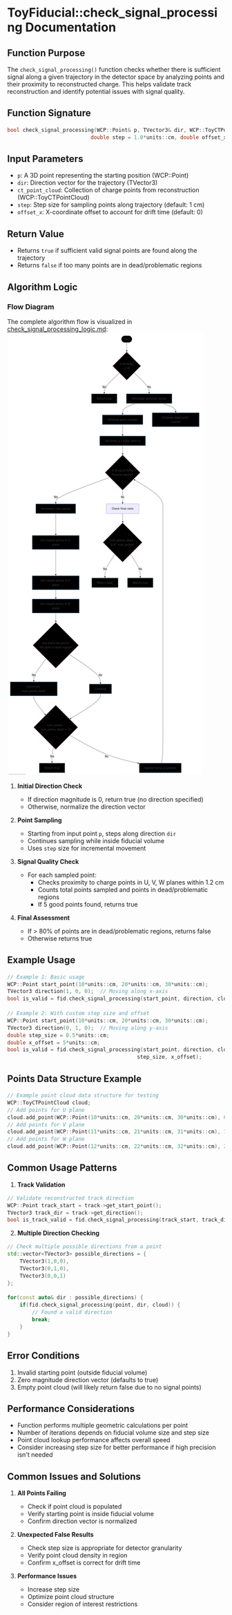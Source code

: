 # ToyFiducial::check_signal_processing Documentation

## Function Purpose
The `check_signal_processing()` function checks whether there is sufficient signal along a given trajectory in the detector space by analyzing points and their proximity to reconstructed charge. This helps validate track reconstruction and identify potential issues with signal quality.

## Function Signature
```cpp
bool check_signal_processing(WCP::Point& p, TVector3& dir, WCP::ToyCTPointCloud& ct_point_cloud, 
                           double step = 1.0*units::cm, double offset_x = 0)
```

## Input Parameters
- `p`: A 3D point representing the starting position (WCP::Point)
- `dir`: Direction vector for the trajectory (TVector3)
- `ct_point_cloud`: Collection of charge points from reconstruction (WCP::ToyCTPointCloud)
- `step`: Step size for sampling points along trajectory (default: 1 cm)
- `offset_x`: X-coordinate offset to account for drift time (default: 0)

## Return Value
- Returns `true` if sufficient valid signal points are found along the trajectory
- Returns `false` if too many points are in dead/problematic regions

## Algorithm Logic

### Flow Diagram

The complete algorithm flow is visualized in [check_signal_processing_logic.md](check_signal_processing_logic.md):
![check_signal_processing Logic Flow](check_signal_processing_logic.png)

1. **Initial Direction Check**
   - If direction magnitude is 0, return true (no direction specified)
   - Otherwise, normalize the direction vector

2. **Point Sampling**
   - Starting from input point `p`, steps along direction `dir`
   - Continues sampling while inside fiducial volume
   - Uses `step` size for incremental movement

3. **Signal Quality Check**
   - For each sampled point:
     - Checks proximity to charge points in U, V, W planes within 1.2 cm
     - Counts total points sampled and points in dead/problematic regions
     - If 5 good points found, returns true
   
4. **Final Assessment**
   - If > 80% of points are in dead/problematic regions, returns false
   - Otherwise returns true

## Example Usage

```cpp
// Example 1: Basic usage
WCP::Point start_point(10*units::cm, 20*units::cm, 30*units::cm);
TVector3 direction(1, 0, 0);  // Moving along x-axis
bool is_valid = fid.check_signal_processing(start_point, direction, cloud);

// Example 2: With custom step size and offset
WCP::Point start_point(10*units::cm, 20*units::cm, 30*units::cm);
TVector3 direction(0, 1, 0);  // Moving along y-axis
double step_size = 0.5*units::cm;
double x_offset = 5*units::cm;
bool is_valid = fid.check_signal_processing(start_point, direction, cloud, 
                                          step_size, x_offset);
```

## Points Data Structure Example
```cpp
// Example point cloud data structure for testing
WCP::ToyCTPointCloud cloud;
// Add points for U plane
cloud.add_point(WCP::Point(10*units::cm, 20*units::cm, 30*units::cm), 0);
// Add points for V plane
cloud.add_point(WCP::Point(11*units::cm, 21*units::cm, 31*units::cm), 1);
// Add points for W plane
cloud.add_point(WCP::Point(12*units::cm, 22*units::cm, 32*units::cm), 2);
```

## Common Usage Patterns

1. **Track Validation**
```cpp
// Validate reconstructed track direction
WCP::Point track_start = track->get_start_point();
TVector3 track_dir = track->get_direction();
bool is_track_valid = fid.check_signal_processing(track_start, track_dir, cloud);
```

2. **Multiple Direction Checking**
```cpp
// Check multiple possible directions from a point
std::vector<TVector3> possible_directions = {
    TVector3(1,0,0),
    TVector3(0,1,0),
    TVector3(0,0,1)
};

for(const auto& dir : possible_directions) {
    if(fid.check_signal_processing(point, dir, cloud)) {
        // Found a valid direction
        break;
    }
}
```

## Error Conditions

1. Invalid starting point (outside fiducial volume)
2. Zero magnitude direction vector (defaults to true)
3. Empty point cloud (will likely return false due to no signal points)

## Performance Considerations

- Function performs multiple geometric calculations per point
- Number of iterations depends on fiducial volume size and step size
- Point cloud lookup performance affects overall speed
- Consider increasing step size for better performance if high precision isn't needed

## Common Issues and Solutions

1. **All Points Failing**
   - Check if point cloud is populated
   - Verify starting point is inside fiducial volume
   - Confirm direction vector is normalized

2. **Unexpected False Results**
   - Check step size is appropriate for detector granularity
   - Verify point cloud density in region
   - Confirm x_offset is correct for drift time

3. **Performance Issues**
   - Increase step size
   - Optimize point cloud structure
   - Consider region of interest restrictions